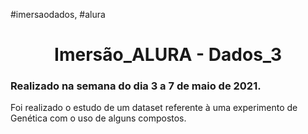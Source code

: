 #imersaodados, #alura

<h1 align='center'>Imersão_ALURA - Dados_3</h1>
           
<h3> Realizado na semana do dia 3 a 7 de maio de 2021.</h3> 

<p>Foi realizado o estudo de um dataset referente à uma experimento de Genética com o uso de alguns compostos.</p> 
 
